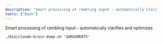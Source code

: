 ```yaml
---
description: "Smart processing of rambling input - automatically clarifies and optimizes"
tools: ["Bash"]
---
```


Smart processing of rambling input - automatically clarifies and optimizes

```bash
./bin/claude-brain-dump.sh "$ARGUMENTS"
```